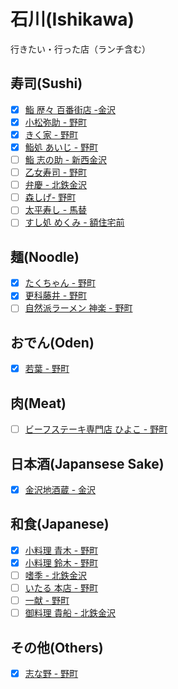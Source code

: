 # 石川(Ishikawa)

行きたい・行った店（ランチ含む）

## 寿司(Sushi)
- [x] [鮨 歴々 百番街店 -金沢](http://tabelog.com/ishikawa/A1701/A170101/17009145/)
- [x] [小松弥助 - 野町](http://tabelog.com/ishikawa/A1701/A170101/17000055/)
- [x] [きく家 - 野町](http://tabelog.com/ishikawa/A1701/A170101/17008099/)
- [x] [鮨処 あいじ - 野町](http://tabelog.com/ishikawa/A1701/A170101/17001116/)
- [ ] [鮨 志の助 - 新西金沢](http://tabelog.com/ishikawa/A1701/A170101/17000173/)
- [ ] [乙女寿司 - 野町](http://tabelog.com/ishikawa/A1701/A170101/17000107/)
- [ ] [弁慶 - 北鉄金沢](http://tabelog.com/ishikawa/A1701/A170101/17000101/)
- [ ] [森しげ- 野町](http://tabelog.com/ishikawa/A1701/A170101/17001372/)
- [ ] [太平寿し - 馬替](http://tabelog.com/ishikawa/A1702/A170203/17000118/)
- [ ] [すし処 めくみ - 額住宅前](http://tabelog.com/ishikawa/A1702/A170203/17000700/)

## 麺(Noodle)
- [x] [たくちゃん - 野町](http://tabelog.com/ishikawa/A1701/A170101/17009525/)
- [x] [更科藤井 - 野町](http://tabelog.com/ishikawa/A1701/A170101/17006763/)
- [ ] [自然派ラーメン 神楽 - 野町](http://tabelog.com/ishikawa/A1701/A170101/17001321/)

## おでん(Oden)
- [x] [若葉 - 野町](http://tabelog.com/ishikawa/A1701/A170101/17000049/)

## 肉(Meat)
- [ ] [ビーフステーキ専門店 ひよこ - 野町](http://tabelog.com/ishikawa/A1701/A170101/17001557/)

## 日本酒(Japansese Sake)
- [x] [金沢地酒蔵 - 金沢](http://tabelog.com/ishikawa/A1701/A170101/17000641/)

## 和食(Japanese)
- [x] [小料理 青木 - 野町](http://tabelog.com/ishikawa/A1701/A170101/17003396/)
- [x] [小料理 鈴木 - 野町](http://tabelog.com/ishikawa/A1701/A170101/17008746/)
- [ ] [嗜季 - 北鉄金沢](http://tabelog.com/ishikawa/A1701/A170101/17006787/)
- [ ] [いたる 本店 - 野町](http://tabelog.com/ishikawa/A1701/A170101/17000009/)
- [ ] [一献 - 野町](http://tabelog.com/ishikawa/A1701/A170101/17006316/)
- [ ] [御料理 貴船 - 北鉄金沢](http://tabelog.com/ishikawa/A1701/A170101/17001496/)

## その他(Others)
- [x] [志な野 - 野町](http://tabelog.com/ishikawa/A1701/A170101/17000075/)
